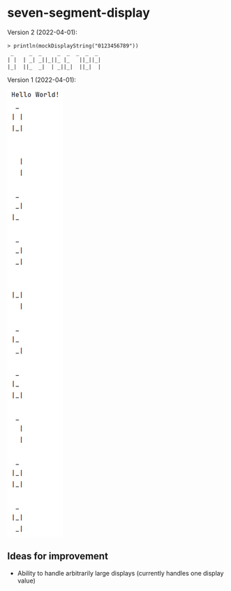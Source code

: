 # seven-segment-display


Version 2 (2022-04-01):
```
> println(mockDisplayString("0123456789"))
 _     _  _     _  _  _  _  _ 
| |  | _| _||_||_ |_   ||_||_|
|_|  ||_  _|  | _||_|  ||_|  |
```


Version 1 (2022-04-01):

![](documentation/output--2022-04-01.png)



## Ideas for improvement
- Ability to handle arbitrarily large displays (currently handles one display value)
